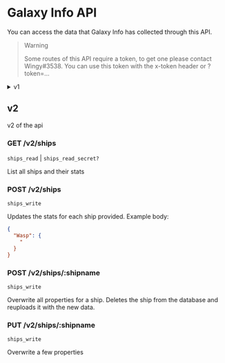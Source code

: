 # Galaxy Info API
You can access the data that Galaxy Info has collected through this API.

>Warning
>
>Some routes of this API require a token, to get one please contact Wingy#3538.
>You can use this token with the x-token header or ?token=...

<details>
<summary>v1</summary>

## v1
> DEPRECATED
>
> You shouldn't use this API now, but it should still work for now because I didn't want to break everything

### GET /v1/ship/:name
Get the data used to generate the embed in the !ship command

</details>

## v2
v2 of the api

### GET /v2/ships
`ships_read` | `ships_read_secret?`

List all ships and their stats

### POST /v2/ships
`ships_write`

Updates the stats for each ship provided. Example body:
```json
{
  "Wasp": {
    "
  }
}
```

### POST /v2/ships/:shipname
`ships_write`

Overwrite all properties for a ship. Deletes the ship from the database and reuploads it with the new data.

### PUT /v2/ships/:shipname
`ships_write`

Overwrite a few properties